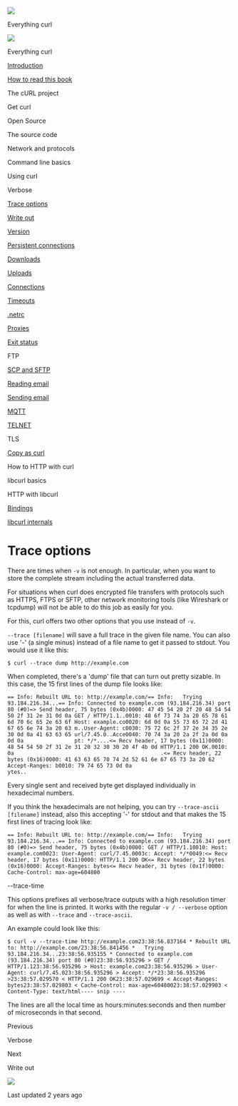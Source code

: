 <a href="../../index.html" class="link-a079aa82--primary-53a25e66--logoLink-10d08504"></a>

<img src="https://gblobscdn.gitbook.com/orgs%2F-LxuH0qSm4xO9nWfEBlB%2Favatar.png?alt=media" class="image-67b14f24--avatar-1c1d03ec" />

<span class="text-4505230f--UIH400-4e41e82a--textContentFamily-49a318e1--spaceNameText-677c2969">Everything curl</span>

<a href="../../index.html" class="link-a079aa82--primary-53a25e66--logoLink-10d08504"></a>

<img src="https://gblobscdn.gitbook.com/orgs%2F-LxuH0qSm4xO9nWfEBlB%2Favatar.png?alt=media" class="image-67b14f24--avatar-1c1d03ec" />

<span class="text-4505230f--UIH400-4e41e82a--textContentFamily-49a318e1--spaceNameText-677c2969">Everything curl</span>

<a href="../../index.html" class="navButton-94f2579c--navButtonClickable-161b88ca"><span class="text-4505230f--UIH300-2063425d--textContentFamily-49a318e1--navButtonLabel-14a4968f">Introduction</span></a>

<a href="../../how-to-read.html" class="navButton-94f2579c--navButtonClickable-161b88ca"><span class="text-4505230f--UIH300-2063425d--textContentFamily-49a318e1--navButtonLabel-14a4968f">How to read this book</span></a>

<span class="text-4505230f--UIH300-2063425d--textContentFamily-49a318e1--navButtonLabel-14a4968f">The cURL project</span>

<span class="text-4505230f--UIH300-2063425d--textContentFamily-49a318e1--navButtonLabel-14a4968f">Get curl</span>

<span class="text-4505230f--UIH300-2063425d--textContentFamily-49a318e1--navButtonLabel-14a4968f">Open Source</span>

<span class="text-4505230f--UIH300-2063425d--textContentFamily-49a318e1--navButtonLabel-14a4968f">The source code</span>

<span class="text-4505230f--UIH300-2063425d--textContentFamily-49a318e1--navButtonLabel-14a4968f">Network and protocols</span>

<span class="text-4505230f--UIH300-2063425d--textContentFamily-49a318e1--navButtonLabel-14a4968f">Command line basics</span>

<span class="text-4505230f--UIH300-2063425d--textContentFamily-49a318e1--navButtonLabel-14a4968f">Using curl</span>

<span class="text-4505230f--UIH300-2063425d--textContentFamily-49a318e1--navButtonLabel-14a4968f">Verbose</span>

<a href="trace.html" class="navButton-94f2579c--pageItemWithChildrenNested-2c5d8183--navButtonClickable-161b88ca--navButtonOpened-6a88552e"><span class="text-4505230f--UIH300-2063425d--textContentFamily-49a318e1--navButtonLabel-14a4968f">Trace options</span></a>

<a href="writeout.html" class="navButton-94f2579c--pageItemWithChildrenNested-2c5d8183--navButtonClickable-161b88ca"><span class="text-4505230f--UIH300-2063425d--textContentFamily-49a318e1--navButtonLabel-14a4968f">Write out</span></a>

<a href="../version.html" class="navButton-94f2579c--pageItemWithChildrenNested-2c5d8183--navButtonClickable-161b88ca"><span class="text-4505230f--UIH300-2063425d--textContentFamily-49a318e1--navButtonLabel-14a4968f">Version</span></a>

<a href="../persist.html" class="navButton-94f2579c--pageItemWithChildrenNested-2c5d8183--navButtonClickable-161b88ca"><span class="text-4505230f--UIH300-2063425d--textContentFamily-49a318e1--navButtonLabel-14a4968f">Persistent connections</span></a>

<a href="../downloads.html" class="navButton-94f2579c--pageItemWithChildrenNested-2c5d8183--navButtonClickable-161b88ca"><span class="text-4505230f--UIH300-2063425d--textContentFamily-49a318e1--navButtonLabel-14a4968f">Downloads</span></a>

<a href="../uploads.html" class="navButton-94f2579c--pageItemWithChildrenNested-2c5d8183--navButtonClickable-161b88ca"><span class="text-4505230f--UIH300-2063425d--textContentFamily-49a318e1--navButtonLabel-14a4968f">Uploads</span></a>

<a href="../connections.html" class="navButton-94f2579c--pageItemWithChildrenNested-2c5d8183--navButtonClickable-161b88ca"><span class="text-4505230f--UIH300-2063425d--textContentFamily-49a318e1--navButtonLabel-14a4968f">Connections</span></a>

<a href="../timeouts.html" class="navButton-94f2579c--pageItemWithChildrenNested-2c5d8183--navButtonClickable-161b88ca"><span class="text-4505230f--UIH300-2063425d--textContentFamily-49a318e1--navButtonLabel-14a4968f">Timeouts</span></a>

<a href="../netrc.html" class="navButton-94f2579c--pageItemWithChildrenNested-2c5d8183--navButtonClickable-161b88ca"><span class="text-4505230f--UIH300-2063425d--textContentFamily-49a318e1--navButtonLabel-14a4968f">.netrc</span></a>

<a href="../proxies.html" class="navButton-94f2579c--pageItemWithChildrenNested-2c5d8183--navButtonClickable-161b88ca"><span class="text-4505230f--UIH300-2063425d--textContentFamily-49a318e1--navButtonLabel-14a4968f">Proxies</span></a>

<a href="../returns.html" class="navButton-94f2579c--pageItemWithChildrenNested-2c5d8183--navButtonClickable-161b88ca"><span class="text-4505230f--UIH300-2063425d--textContentFamily-49a318e1--navButtonLabel-14a4968f">Exit status</span></a>

<span class="text-4505230f--UIH300-2063425d--textContentFamily-49a318e1--navButtonLabel-14a4968f">FTP</span>

<a href="../scpsftp.html" class="navButton-94f2579c--pageItemWithChildrenNested-2c5d8183--navButtonClickable-161b88ca"><span class="text-4505230f--UIH300-2063425d--textContentFamily-49a318e1--navButtonLabel-14a4968f">SCP and SFTP</span></a>

<a href="../reademail.html" class="navButton-94f2579c--pageItemWithChildrenNested-2c5d8183--navButtonClickable-161b88ca"><span class="text-4505230f--UIH300-2063425d--textContentFamily-49a318e1--navButtonLabel-14a4968f">Reading email</span></a>

<a href="../smtp.html" class="navButton-94f2579c--pageItemWithChildrenNested-2c5d8183--navButtonClickable-161b88ca"><span class="text-4505230f--UIH300-2063425d--textContentFamily-49a318e1--navButtonLabel-14a4968f">Sending email</span></a>

<a href="../mqtt.html" class="navButton-94f2579c--pageItemWithChildrenNested-2c5d8183--navButtonClickable-161b88ca"><span class="text-4505230f--UIH300-2063425d--textContentFamily-49a318e1--navButtonLabel-14a4968f">MQTT</span></a>

<a href="../telnet.html" class="navButton-94f2579c--pageItemWithChildrenNested-2c5d8183--navButtonClickable-161b88ca"><span class="text-4505230f--UIH300-2063425d--textContentFamily-49a318e1--navButtonLabel-14a4968f">TELNET</span></a>

<span class="text-4505230f--UIH300-2063425d--textContentFamily-49a318e1--navButtonLabel-14a4968f">TLS</span>

<a href="../copyas.html" class="navButton-94f2579c--pageItemWithChildrenNested-2c5d8183--navButtonClickable-161b88ca"><span class="text-4505230f--UIH300-2063425d--textContentFamily-49a318e1--navButtonLabel-14a4968f">Copy as curl</span></a>

<span class="text-4505230f--UIH300-2063425d--textContentFamily-49a318e1--navButtonLabel-14a4968f">How to HTTP with curl</span>

<span class="text-4505230f--UIH300-2063425d--textContentFamily-49a318e1--navButtonLabel-14a4968f">libcurl basics</span>

<span class="text-4505230f--UIH300-2063425d--textContentFamily-49a318e1--navButtonLabel-14a4968f">HTTP with libcurl</span>

<a href="../../bindings.html" class="navButton-94f2579c--navButtonClickable-161b88ca"><span class="text-4505230f--UIH300-2063425d--textContentFamily-49a318e1--navButtonLabel-14a4968f">Bindings</span></a>

<a href="../../internals.html" class="navButton-94f2579c--navButtonClickable-161b88ca"><span class="text-4505230f--UIH300-2063425d--textContentFamily-49a318e1--navButtonLabel-14a4968f">libcurl internals</span></a>

<a href="../../bookindex.html" class="navButton-94f2579c--navButtonClickable-161b88ca"><span class="text-4505230f--UIH300-2063425d--textContentFamily-49a318e1--navButtonLabel-14a4968f"></span></a>

<a href="https://www.gitbook.com/?utm_source=content&amp;utm_medium=trademark&amp;utm_campaign=curl-1" class="reset-3c756112--trademark-a8da4b94"></a>

<span class="text-4505230f--TextH200-a3425406--textUIFamily-5ebd8e40"></span>

# <span class="text-4505230f--DisplayH900-bfb998fa--textContentFamily-49a318e1">Trace options</span>

<span class="text-4505230f--UIH300-2063425d--textUIFamily-5ebd8e40--text-8ee2c8b2"></span>

<span class="text-4505230f--TextH400-3033861f--textContentFamily-49a318e1"><span data-key="c47a63eb63b94ec497e15ed367a3313b"><span data-offset-key="c47a63eb63b94ec497e15ed367a3313b:0">There are times when </span><span data-offset-key="c47a63eb63b94ec497e15ed367a3313b:1">`-v`</span><span data-offset-key="c47a63eb63b94ec497e15ed367a3313b:2"> is not enough. In particular, when you want to store the complete stream including the actual transferred data.</span></span></span>

<span class="text-4505230f--TextH400-3033861f--textContentFamily-49a318e1"><span data-key="79f7332dd6bf466aacd76677ded40423"><span data-offset-key="79f7332dd6bf466aacd76677ded40423:0">For situations when curl does encrypted file transfers with protocols such as HTTPS, FTPS or SFTP, other network monitoring tools (like Wireshark or tcpdump) will not be able to do this job as easily for you.</span></span></span>

<span class="text-4505230f--TextH400-3033861f--textContentFamily-49a318e1"><span data-key="388656d103e64ea080c159503ff14673"><span data-offset-key="388656d103e64ea080c159503ff14673:0">For this, curl offers two other options that you use instead of </span><span data-offset-key="388656d103e64ea080c159503ff14673:1">`-v`</span><span data-offset-key="388656d103e64ea080c159503ff14673:2">.</span></span></span>

<span class="text-4505230f--TextH400-3033861f--textContentFamily-49a318e1"><span data-key="971b082de53d4f43b1fbd479951ad5dd"><span data-offset-key="971b082de53d4f43b1fbd479951ad5dd:0">`--trace [filename]`</span><span data-offset-key="971b082de53d4f43b1fbd479951ad5dd:1"> will save a full trace in the given file name. You can also use '-' (a single minus) instead of a file name to get it passed to stdout. You would use it like this:</span></span></span>

    $ curl --trace dump http://example.com

<span class="text-4505230f--TextH400-3033861f--textContentFamily-49a318e1"><span data-key="005bd2da5cdc4f1485025d85c8f20bf3"><span data-offset-key="005bd2da5cdc4f1485025d85c8f20bf3:0">When completed, there's a 'dump' file that can turn out pretty sizable. In this case, the 15 first lines of the dump file looks like:</span></span></span>

    == Info: Rebuilt URL to: http://example.com/== Info:   Trying 93.184.216.34...== Info: Connected to example.com (93.184.216.34) port 80 (#0)=> Send header, 75 bytes (0x4b)0000: 47 45 54 20 2f 20 48 54 54 50 2f 31 2e 31 0d 0a GET / HTTP/1.1..0010: 48 6f 73 74 3a 20 65 78 61 6d 70 6c 65 2e 63 6f Host: example.co0020: 6d 0d 0a 55 73 65 72 2d 41 67 65 6e 74 3a 20 63 m..User-Agent: c0030: 75 72 6c 2f 37 2e 34 35 2e 30 0d 0a 41 63 63 65 url/7.45.0..Acce0040: 70 74 3a 20 2a 2f 2a 0d 0a 0d 0a                pt: */*....<= Recv header, 17 bytes (0x11)0000: 48 54 54 50 2f 31 2e 31 20 32 30 30 20 4f 4b 0d HTTP/1.1 200 OK.0010: 0a                                              .<= Recv header, 22 bytes (0x16)0000: 41 63 63 65 70 74 2d 52 61 6e 67 65 73 3a 20 62 Accept-Ranges: b0010: 79 74 65 73 0d 0a                               ytes..

<span class="text-4505230f--TextH400-3033861f--textContentFamily-49a318e1"><span data-key="40a899c38f7b4a98a7387c1526a19730"><span data-offset-key="40a899c38f7b4a98a7387c1526a19730:0">Every single sent and received byte get displayed individually in hexadecimal numbers.</span></span></span>

<span class="text-4505230f--TextH400-3033861f--textContentFamily-49a318e1"><span data-key="aa4dc13ee63040aab0c0303f6f7e5650"><span data-offset-key="aa4dc13ee63040aab0c0303f6f7e5650:0">If you think the hexadecimals are not helping, you can try </span><span data-offset-key="aa4dc13ee63040aab0c0303f6f7e5650:1">`--trace-ascii [filename]`</span><span data-offset-key="aa4dc13ee63040aab0c0303f6f7e5650:2"> instead, also this accepting '-' for stdout and that makes the 15 first lines of tracing look like:</span></span></span>

    == Info: Rebuilt URL to: http://example.com/== Info:   Trying 93.184.216.34...== Info: Connected to example.com (93.184.216.34) port 80 (#0)=> Send header, 75 bytes (0x4b)0000: GET / HTTP/1.10010: Host: example.com0023: User-Agent: curl/7.45.0003c: Accept: */*0049:<= Recv header, 17 bytes (0x11)0000: HTTP/1.1 200 OK<= Recv header, 22 bytes (0x16)0000: Accept-Ranges: bytes<= Recv header, 31 bytes (0x1f)0000: Cache-Control: max-age=604800

<span class="text-4505230f--HeadingH700-04e1a2a3--textContentFamily-49a318e1"><span data-key="3d39520935f645aa8dadf8545c8edc2e"><span data-offset-key="3d39520935f645aa8dadf8545c8edc2e:0">--trace-time</span></span></span>

<span class="text-4505230f--TextH400-3033861f--textContentFamily-49a318e1"><span data-key="45a9708d34fa4752b596d88b6c328371"><span data-offset-key="45a9708d34fa4752b596d88b6c328371:0">This options prefixes all verbose/trace outputs with a high resolution timer for when the line is printed. It works with the regular </span><span data-offset-key="45a9708d34fa4752b596d88b6c328371:1">`-v / --verbose`</span><span data-offset-key="45a9708d34fa4752b596d88b6c328371:2"> option as well as with </span><span data-offset-key="45a9708d34fa4752b596d88b6c328371:3">`--trace`</span><span data-offset-key="45a9708d34fa4752b596d88b6c328371:4"> and </span><span data-offset-key="45a9708d34fa4752b596d88b6c328371:5">`--trace-ascii`</span><span data-offset-key="45a9708d34fa4752b596d88b6c328371:6">.</span></span></span>

<span class="text-4505230f--TextH400-3033861f--textContentFamily-49a318e1"><span data-key="d1a95ff5f69a4df297db6d12ca769d30"><span data-offset-key="d1a95ff5f69a4df297db6d12ca769d30:0">An example could look like this:</span></span></span>

    $ curl -v --trace-time http://example.com23:38:56.837164 * Rebuilt URL to: http://example.com/23:38:56.841456 *   Trying 93.184.216.34...23:38:56.935155 * Connected to example.com (93.184.216.34) port 80 (#0)23:38:56.935296 > GET / HTTP/1.123:38:56.935296 > Host: example.com23:38:56.935296 > User-Agent: curl/7.45.023:38:56.935296 > Accept: */*23:38:56.935296 >23:38:57.029570 < HTTP/1.1 200 OK23:38:57.029699 < Accept-Ranges: bytes23:38:57.029803 < Cache-Control: max-age=60480023:38:57.029903 < Content-Type: text/html---- snip ----

<span class="text-4505230f--TextH400-3033861f--textContentFamily-49a318e1"><span data-key="4c19bbee96c14e618d2e5b80ae437f5b"><span data-offset-key="4c19bbee96c14e618d2e5b80ae437f5b:0">The lines are all the local time as hours:minutes:seconds and then number of microseconds in that second.</span></span></span>

<a href="../verbose.html" class="reset-3c756112--card-6570f064--whiteCard-fff091a4--cardPrevious-56a5e674"></a>

<span class="text-4505230f--TextH200-a3425406--textContentFamily-49a318e1">Previous</span>

<span class="text-4505230f--UIH400-4e41e82a--textContentFamily-49a318e1">Verbose</span>

<a href="writeout.html" class="reset-3c756112--card-6570f064--whiteCard-fff091a4--cardNext-19241c42"></a>

<span class="text-4505230f--TextH200-a3425406--textContentFamily-49a318e1">Next</span>

<span class="text-4505230f--UIH400-4e41e82a--textContentFamily-49a318e1">Write out</span>

<img src="https://avatars.githubusercontent.com/u/66654881?v=4" class="image-67b14f24--avatar-1c1d03ec" />

<span class="text-4505230f--TextH200-a3425406--textContentFamily-49a318e1">Last updated 2 years ago</span>

<span class="text-4505230f--UIH300-2063425d--textUIFamily-5ebd8e40"></span>
